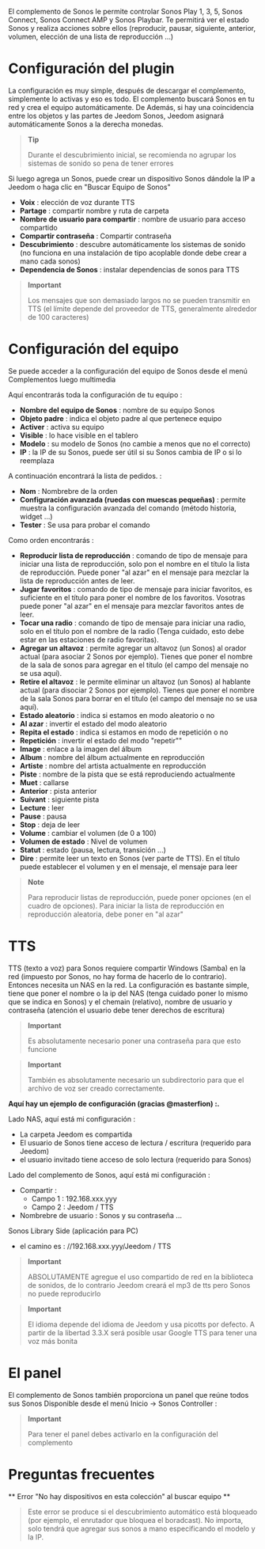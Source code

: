 El complemento de Sonos le permite controlar Sonos Play 1, 3, 5, Sonos Connect,
Sonos Connect AMP y Sonos Playbar. Te permitirá ver el estado
Sonos y realiza acciones sobre ellos (reproducir, pausar, siguiente,
anterior, volumen, elección de una lista de reproducción ...)

# Configuración del plugin

La configuración es muy simple, después de descargar el complemento,
simplemente lo activas y eso es todo. El complemento buscará
Sonos en tu red y crea el equipo automáticamente. De
Además, si hay una coincidencia entre los objetos y las partes de Jeedom
Sonos, Jeedom asignará automáticamente Sonos a la derecha
monedas.

> **Tip**
>
> Durante el descubrimiento inicial, se recomienda no agrupar los sistemas de sonido so pena de tener errores

Si luego agrega un Sonos, puede crear un dispositivo
Sonos dándole la IP a Jeedom o haga clic en "Buscar
Equipo de Sonos"

-   **Voix** : elección de voz durante TTS
-   **Partage** : compartir nombre y ruta de carpeta
-   **Nombre de usuario para compartir** : nombre de usuario para
    acceso compartido
-   **Compartir contraseña** : Compartir contraseña
-   **Descubrimiento** : descubre automáticamente los sistemas de sonido (no funciona
    en una instalación de tipo acoplable donde debe crear a mano
    cada sonos)
-   **Dependencia de Sonos** : instalar dependencias de sonos para TTS

> **Important**
>
> Los mensajes que son demasiado largos no se pueden transmitir en TTS (el límite
> depende del proveedor de TTS, generalmente alrededor de 100 caracteres)

# Configuración del equipo

Se puede acceder a la configuración del equipo de Sonos desde el menú
Complementos luego multimedia

Aquí encontrarás toda la configuración de tu equipo :

-   **Nombre del equipo de Sonos** : nombre de su equipo Sonos
-   **Objeto padre** : indica el objeto padre al que pertenece
    equipo
-   **Activer** : activa su equipo
-   **Visible** : lo hace visible en el tablero
-   **Modelo** : su modelo de Sonos (no cambie a menos que
    no el correcto)
-   **IP** : la IP de su Sonos, puede ser útil si su Sonos cambia
    de IP o si lo reemplaza

A continuación encontrará la lista de pedidos. :

-   **Nom** : Nombrebre de la orden
-   **Configuración avanzada (ruedas con muescas pequeñas)** : permite
    muestra la configuración avanzada del comando (método
    historia, widget ...)
-   **Tester** : Se usa para probar el comando

Como orden encontrarás :

-   **Reproducir lista de reproducción** : comando de tipo de mensaje para iniciar
    una lista de reproducción, solo pon el nombre en el título
    la lista de reproducción. Puede poner "al azar" en el mensaje para mezclar
    la lista de reproducción antes de leer.
-   **Jugar favoritos** :  comando de tipo de mensaje para iniciar
    favoritos, es suficiente en el título para poner el nombre de los favoritos. Vosotras
    puede poner "al azar" en el mensaje para mezclar favoritos antes de leer.
-   **Tocar una radio** : comando de tipo de mensaje para iniciar
    una radio, solo en el título pon el nombre de la radio
    (Tenga cuidado, esto debe estar en las estaciones de radio favoritas).
-   **Agregar un altavoz** : permite agregar un altavoz
    (un Sonos) al orador actual (para asociar 2 Sonos
    por ejemplo). Tienes que poner el nombre de la sala de sonos para agregar
    en el título (el campo del mensaje no se usa aquí).
-   **Retire el altavoz** : le permite eliminar un altavoz
    (un Sonos) al hablante actual (para disociar 2 Sonos
    por ejemplo). Tienes que poner el nombre de la sala Sonos para borrar
    en el título (el campo del mensaje no se usa aquí).
-   **Estado aleatorio** : indica si estamos en modo aleatorio o no
-   **Al azar** : invertir el estado del modo aleatorio
-   **Repita el estado** : indica si estamos en modo de repetición o no
-   **Repetición** : invertir el estado del modo "repetir""
-   **Image** : enlace a la imagen del álbum
-   **Album** : nombre del álbum actualmente en reproducción
-   **Artiste** : nombre del artista actualmente en reproducción
-   **Piste** : nombre de la pista que se está reproduciendo actualmente
-   **Muet** : callarse
-   **Anterior** : pista anterior
-   **Suivant** : siguiente pista
-   **Lecture** : leer
-   **Pause** : pausa
-   **Stop** : deja de leer
-   **Volume** : cambiar el volumen (de 0 a 100)
-   **Volumen de estado** : Nivel de volumen
-   **Statut** : estado (pausa, lectura, transición ...)
-   **Dire** : permite leer un texto en Sonos (ver parte de TTS).
    En el título puede establecer el volumen y en el mensaje, el
    mensaje para leer

> **Note**
>
> Para reproducir listas de reproducción, puede poner opciones (en el
> cuadro de opciones). Para iniciar la lista de reproducción en reproducción aleatoria, debe
> poner en "al azar"

# TTS

TTS (texto a voz) para Sonos requiere compartir
Windows (Samba) en la red (impuesto por Sonos, no hay forma de hacerlo
de lo contrario). Entonces necesita un NAS en la red. La configuración es
bastante simple, tiene que poner el nombre o la ip del NAS (tenga cuidado
poner lo mismo que se indica en Sonos) y el chemain
(relativo), nombre de usuario y contraseña (atención
el usuario debe tener derechos de escritura)

> **Important**
>
> Es absolutamente necesario poner una contraseña para que esto funcione

> **Important**
>
> También es absolutamente necesario un subdirectorio para que el archivo de voz
> ser creado correctamente.

**Aquí hay un ejemplo de configuración (gracias @masterfion) :.**

Lado NAS, aquí está mi configuración :

-   La carpeta Jeedom es compartida
-   El usuario de Sonos tiene acceso de lectura / escritura (requerido
    para Jeedom)
-   el usuario invitado tiene acceso de solo lectura (requerido para
    Sonos)

Lado del complemento de Sonos, aquí está mi configuración :

-   Compartir :
    -   Campo 1 : 192.168.xxx.yyy
    -   Campo 2 : Jeedom / TTS
-   Nombrebre de usuario : Sonos y su contraseña ...

Sonos Library Side (aplicación para PC)
-   el camino es : //192.168.xxx.yyy/Jeedom / TTS

> **Important**
>
> ABSOLUTAMENTE agregue el uso compartido de red en la biblioteca de sonidos, de lo contrario Jeedom creará el mp3 de tts pero Sonos no puede reproducirlo

> **Important**
>
> El idioma depende del idioma de Jeedom y usa picotts por defecto. A partir de la libertad 3.3.X será posible usar Google TTS para tener una voz más bonita


# El panel

El complemento de Sonos también proporciona un panel que reúne todos sus
Sonos Disponible desde el menú Inicio → Sonos Controller :

> **Important**
>
> Para tener el panel debes activarlo en la configuración del complemento

# Preguntas frecuentes

** Error "No hay dispositivos en esta colección" al buscar equipo **
>
> Este error se produce si el descubrimiento automático está bloqueado (por ejemplo, el enrutador que bloquea el boradcast). No importa, solo tendrá que agregar sus sonos a mano especificando el modelo y la IP.
